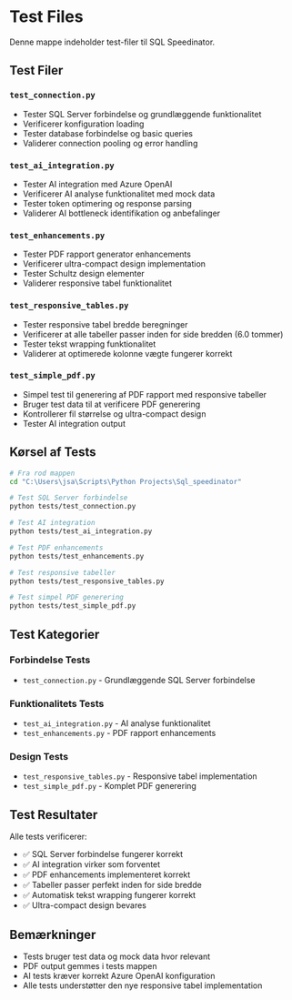 # Test Files

Denne mappe indeholder test-filer til SQL Speedinator.

## Test Filer

### `test_connection.py`
- Tester SQL Server forbindelse og grundlæggende funktionalitet
- Verificerer konfiguration loading
- Tester database forbindelse og basic queries
- Validerer connection pooling og error handling

### `test_ai_integration.py`
- Tester AI integration med Azure OpenAI
- Verificerer AI analyse funktionalitet med mock data
- Tester token optimering og response parsing
- Validerer AI bottleneck identifikation og anbefalinger

### `test_enhancements.py`
- Tester PDF rapport generator enhancements
- Verificerer ultra-compact design implementation
- Tester Schultz design elementer
- Validerer responsive tabel funktionalitet

### `test_responsive_tables.py`
- Tester responsive tabel bredde beregninger
- Verificerer at alle tabeller passer inden for side bredden (6.0 tommer)
- Tester tekst wrapping funktionalitet
- Validerer at optimerede kolonne vægte fungerer korrekt

### `test_simple_pdf.py`
- Simpel test til generering af PDF rapport med responsive tabeller
- Bruger test data til at verificere PDF generering
- Kontrollerer fil størrelse og ultra-compact design
- Tester AI integration output

## Kørsel af Tests

```bash
# Fra rod mappen
cd "C:\Users\jsa\Scripts\Python Projects\Sql_speedinator"

# Test SQL Server forbindelse
python tests/test_connection.py

# Test AI integration
python tests/test_ai_integration.py

# Test PDF enhancements
python tests/test_enhancements.py

# Test responsive tabeller
python tests/test_responsive_tables.py

# Test simpel PDF generering
python tests/test_simple_pdf.py
```

## Test Kategorier

### Forbindelse Tests
- `test_connection.py` - Grundlæggende SQL Server forbindelse

### Funktionalitets Tests  
- `test_ai_integration.py` - AI analyse funktionalitet
- `test_enhancements.py` - PDF rapport enhancements

### Design Tests
- `test_responsive_tables.py` - Responsive tabel implementation
- `test_simple_pdf.py` - Komplet PDF generering

## Test Resultater

Alle tests verificerer:
- ✅ SQL Server forbindelse fungerer korrekt
- ✅ AI integration virker som forventet
- ✅ PDF enhancements implementeret korrekt
- ✅ Tabeller passer perfekt inden for side bredde
- ✅ Automatisk tekst wrapping fungerer korrekt
- ✅ Ultra-compact design bevares

## Bemærkninger

- Tests bruger test data og mock data hvor relevant
- PDF output gemmes i tests mappen
- AI tests kræver korrekt Azure OpenAI konfiguration
- Alle tests understøtter den nye responsive tabel implementation